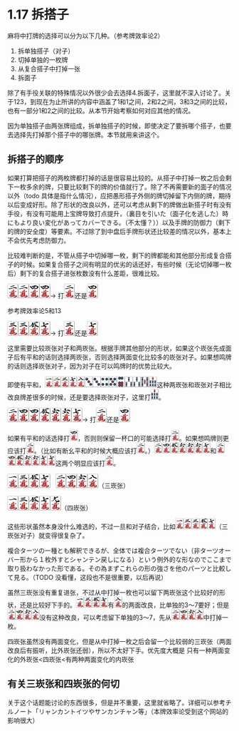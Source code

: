# 1.17 拆搭子
麻将中打牌的选择可以分为以下几种。（参考牌效率论2）

1. 拆单独搭子（对子）
2. 切掉单独的一枚牌
3. 从复合搭子中打掉一张
4. 拆面子

除了有手役关联的特殊情况以外很少会去选择4.拆面子，这里就不深入讨论了。关于123，到现在为止所讲的内容中涵盖了1和1之间，2和2之间，3和3之间的比较，也有一部分1和2之间的比较。从本节开始考察如何对应其他的情况。

因为单独搭子由两张牌组成，拆单独搭子的时候，即使决定了要拆哪个搭子，也要去选择先打掉那个搭子中的哪张牌。本节就用来讲这个。

## 拆搭子的顺序

如果打算把搭子的两枚牌都打掉的话是很容易比较的。从搭子中打掉一枚之后会剩下一枚多余的牌，只要比较剩下的牌的价值就行了。除了不再需要新的面子的情况以外（todo 具体是指什么情况），应把愚形搭子外侧的牌切掉留下内侧的牌，期待以后变成好形。除了形状的改良以外，还可以考虑从剩下的牌做出新搭子时有没有手役，有没有可能用上宝牌导致打点提升，（裏目を引いた（面子化を逃した）時にもより良い変化があってカバーできる。（不太懂？））以及手牌的防御力（剩下的牌的安全度）等要素。不过除了到中盘后手牌形状还比较差的情况以外，基本上不会优先考虑防御力。

比较难判断的是，不管从搭子中切掉哪一枚，剩下的牌都能和其他部分形成复合搭子的时候。如果复合搭子之间有明显的优劣的话还好，有些时候（无论切掉哪一枚后）剩下的复合搭子进张枚数没有什么差距，很难比较。

<img src='https://raw.githubusercontent.com/matsumatsu233/mtc/master/sources/mj-tactics/2m.gif' alt='2m' height='32px'><img src='https://raw.githubusercontent.com/matsumatsu233/mtc/master/sources/mj-tactics/2m.gif' alt='2m' height='32px'><img src='https://raw.githubusercontent.com/matsumatsu233/mtc/master/sources/mj-tactics/4m.gif' alt='4m' height='32px'><img src='https://raw.githubusercontent.com/matsumatsu233/mtc/master/sources/mj-tactics/4m.gif' alt='4m' height='32px'>→ 打<img src='https://raw.githubusercontent.com/matsumatsu233/mtc/master/sources/mj-tactics/2m.gif' alt='2m' height='32px'>还是<img src='https://raw.githubusercontent.com/matsumatsu233/mtc/master/sources/mj-tactics/4m.gif' alt='4m' height='32px'>

参考牌效率论5和13

<img src='https://raw.githubusercontent.com/matsumatsu233/mtc/master/sources/mj-tactics/3m.gif' alt='3m' height='32px'><img src='https://raw.githubusercontent.com/matsumatsu233/mtc/master/sources/mj-tactics/3m.gif' alt='3m' height='32px'><img src='https://raw.githubusercontent.com/matsumatsu233/mtc/master/sources/mj-tactics/5m.gif' alt='5m' height='32px'><img src='https://raw.githubusercontent.com/matsumatsu233/mtc/master/sources/mj-tactics/7m.gif' alt='7m' height='32px'>→ 打<img src='https://raw.githubusercontent.com/matsumatsu233/mtc/master/sources/mj-tactics/3m.gif' alt='3m' height='32px'>还是<img src='https://raw.githubusercontent.com/matsumatsu233/mtc/master/sources/mj-tactics/7m.gif' alt='7m' height='32px'>


这里需要比较崁张对子和两崁张。根据手牌其他部分的形状，如果这个崁张先成面子后有平和的话则选择两崁张，否则选择两面变化比较多的崁张对子。如果想鸣牌的话则选择崁张对子，因为对子在可以鸣牌时的优势比较大。

即使有平和，<img src='https://raw.githubusercontent.com/matsumatsu233/mtc/master/sources/mj-tactics/1m.gif' alt='1m' height='24px'><img src='https://raw.githubusercontent.com/matsumatsu233/mtc/master/sources/mj-tactics/2m.gif' alt='2m' height='24px'><img src='https://raw.githubusercontent.com/matsumatsu233/mtc/master/sources/mj-tactics/3m.gif' alt='3m' height='24px'><img src='https://raw.githubusercontent.com/matsumatsu233/mtc/master/sources/mj-tactics/7m.gif' alt='7m' height='24px'><img src='https://raw.githubusercontent.com/matsumatsu233/mtc/master/sources/mj-tactics/8m.gif' alt='8m' height='24px'><img src='https://raw.githubusercontent.com/matsumatsu233/mtc/master/sources/mj-tactics/3p.gif' alt='3p' height='24px'><img src='https://raw.githubusercontent.com/matsumatsu233/mtc/master/sources/mj-tactics/3p.gif' alt='3p' height='24px'><img src='https://raw.githubusercontent.com/matsumatsu233/mtc/master/sources/mj-tactics/4p.gif' alt='4p' height='24px'><img src='https://raw.githubusercontent.com/matsumatsu233/mtc/master/sources/mj-tactics/5p.gif' alt='5p' height='24px'><img src='https://raw.githubusercontent.com/matsumatsu233/mtc/master/sources/mj-tactics/6p.gif' alt='6p' height='24px'><img src='https://raw.githubusercontent.com/matsumatsu233/mtc/master/sources/mj-tactics/3s.gif' alt='3s' height='24px'><img src='https://raw.githubusercontent.com/matsumatsu233/mtc/master/sources/mj-tactics/3s.gif' alt='3s' height='24px'><img src='https://raw.githubusercontent.com/matsumatsu233/mtc/master/sources/mj-tactics/5s.gif' alt='5s' height='24px'><img src='https://raw.githubusercontent.com/matsumatsu233/mtc/master/sources/mj-tactics/7s.gif' alt='7s' height='24px'>这种两崁张和崁张对子相比改良牌差很多的时候，还是要选择崁张对子，这里打<img src='https://raw.githubusercontent.com/matsumatsu233/mtc/master/sources/mj-tactics/7s.gif' alt='7s' height='24px'>。

<img src='https://raw.githubusercontent.com/matsumatsu233/mtc/master/sources/mj-tactics/2m.gif' alt='2m' height='32px'><img src='https://raw.githubusercontent.com/matsumatsu233/mtc/master/sources/mj-tactics/4m.gif' alt='4m' height='32px'><img src='https://raw.githubusercontent.com/matsumatsu233/mtc/master/sources/mj-tactics/4m.gif' alt='4m' height='32px'><img src='https://raw.githubusercontent.com/matsumatsu233/mtc/master/sources/mj-tactics/5m.gif' alt='5m' height='32px'><img src='https://raw.githubusercontent.com/matsumatsu233/mtc/master/sources/mj-tactics/6m.gif' alt='6m' height='32px'><img src='https://raw.githubusercontent.com/matsumatsu233/mtc/master/sources/mj-tactics/6m.gif' alt='6m' height='32px'><img src='https://raw.githubusercontent.com/matsumatsu233/mtc/master/sources/mj-tactics/7m.gif' alt='7m' height='32px'>→ 打<img src='https://raw.githubusercontent.com/matsumatsu233/mtc/master/sources/mj-tactics/2m.gif' alt='2m' height='32px'>还是<img src='https://raw.githubusercontent.com/matsumatsu233/mtc/master/sources/mj-tactics/4m.gif' alt='4m' height='32px'>

如果有平和的话选择打<img src='https://raw.githubusercontent.com/matsumatsu233/mtc/master/sources/mj-tactics/4m.gif' alt='4m' height='24px'>，否则则保留一杯口的可能选择打<img src='https://raw.githubusercontent.com/matsumatsu233/mtc/master/sources/mj-tactics/2m.gif' alt='2m' height='24px'>。如果想鸣牌则更应该打<img src='https://raw.githubusercontent.com/matsumatsu233/mtc/master/sources/mj-tactics/2m.gif' alt='2m' height='24px'>。（比如有断幺平和的时候大概应该打<img src='https://raw.githubusercontent.com/matsumatsu233/mtc/master/sources/mj-tactics/2m.gif' alt='2m' height='24px'>。）<img src='https://raw.githubusercontent.com/matsumatsu233/mtc/master/sources/mj-tactics/2m.gif' alt='2m' height='24px'><img src='https://raw.githubusercontent.com/matsumatsu233/mtc/master/sources/mj-tactics/4m.gif' alt='4m' height='24px'><img src='https://raw.githubusercontent.com/matsumatsu233/mtc/master/sources/mj-tactics/5m.gif' alt='5m' height='24px'><img src='https://raw.githubusercontent.com/matsumatsu233/mtc/master/sources/mj-tactics/6m.gif' alt='6m' height='24px'><img src='https://raw.githubusercontent.com/matsumatsu233/mtc/master/sources/mj-tactics/6m.gif' alt='6m' height='24px'><img src='https://raw.githubusercontent.com/matsumatsu233/mtc/master/sources/mj-tactics/6m.gif' alt='6m' height='24px'><img src='https://raw.githubusercontent.com/matsumatsu233/mtc/master/sources/mj-tactics/7m.gif' alt='7m' height='24px'>和<img src='https://raw.githubusercontent.com/matsumatsu233/mtc/master/sources/mj-tactics/2m.gif' alt='2m' height='24px'><img src='https://raw.githubusercontent.com/matsumatsu233/mtc/master/sources/mj-tactics/4m.gif' alt='4m' height='24px'><img src='https://raw.githubusercontent.com/matsumatsu233/mtc/master/sources/mj-tactics/5m.gif' alt='5m' height='24px'><img src='https://raw.githubusercontent.com/matsumatsu233/mtc/master/sources/mj-tactics/6m.gif' alt='6m' height='24px'><img src='https://raw.githubusercontent.com/matsumatsu233/mtc/master/sources/mj-tactics/6m.gif' alt='6m' height='24px'><img src='https://raw.githubusercontent.com/matsumatsu233/mtc/master/sources/mj-tactics/7m.gif' alt='7m' height='24px'><img src='https://raw.githubusercontent.com/matsumatsu233/mtc/master/sources/mj-tactics/7m.gif' alt='7m' height='24px'>这两个明显应该打<img src='https://raw.githubusercontent.com/matsumatsu233/mtc/master/sources/mj-tactics/2m.gif' alt='2m' height='24px'>。

<img src='https://raw.githubusercontent.com/matsumatsu233/mtc/master/sources/mj-tactics/1m.gif' alt='1m' height='32px'><img src='https://raw.githubusercontent.com/matsumatsu233/mtc/master/sources/mj-tactics/3m.gif' alt='3m' height='32px'><img src='https://raw.githubusercontent.com/matsumatsu233/mtc/master/sources/mj-tactics/5m.gif' alt='5m' height='32px'><img src='https://raw.githubusercontent.com/matsumatsu233/mtc/master/sources/mj-tactics/7m.gif' alt='7m' height='32px'><span title='test' style='margin-right:8px'>&nbsp;</span><img src='https://raw.githubusercontent.com/matsumatsu233/mtc/master/sources/mj-tactics/2m.gif' alt='2m' height='32px'><img src='https://raw.githubusercontent.com/matsumatsu233/mtc/master/sources/mj-tactics/4m.gif' alt='4m' height='32px'><img src='https://raw.githubusercontent.com/matsumatsu233/mtc/master/sources/mj-tactics/6m.gif' alt='6m' height='32px'><img src='https://raw.githubusercontent.com/matsumatsu233/mtc/master/sources/mj-tactics/8m.gif' alt='8m' height='32px'>（三崁张）

<img src='https://raw.githubusercontent.com/matsumatsu233/mtc/master/sources/mj-tactics/1m.gif' alt='1m' height='32px'><img src='https://raw.githubusercontent.com/matsumatsu233/mtc/master/sources/mj-tactics/3m.gif' alt='3m' height='32px'><img src='https://raw.githubusercontent.com/matsumatsu233/mtc/master/sources/mj-tactics/5m.gif' alt='5m' height='32px'><img src='https://raw.githubusercontent.com/matsumatsu233/mtc/master/sources/mj-tactics/7m.gif' alt='7m' height='32px'><img src='https://raw.githubusercontent.com/matsumatsu233/mtc/master/sources/mj-tactics/9m.gif' alt='9m' height='32px'>（四崁张）

这些形状虽然本身没什么难选的，不过一旦和对子结合，比如<img src='https://raw.githubusercontent.com/matsumatsu233/mtc/master/sources/mj-tactics/1m.gif' alt='1m' height='24px'><img src='https://raw.githubusercontent.com/matsumatsu233/mtc/master/sources/mj-tactics/3m.gif' alt='3m' height='24px'><img src='https://raw.githubusercontent.com/matsumatsu233/mtc/master/sources/mj-tactics/3m.gif' alt='3m' height='24px'><img src='https://raw.githubusercontent.com/matsumatsu233/mtc/master/sources/mj-tactics/5m.gif' alt='5m' height='24px'><img src='https://raw.githubusercontent.com/matsumatsu233/mtc/master/sources/mj-tactics/7m.gif' alt='7m' height='24px'>（三崁张对子）就变得很复杂了。

複合ターツの一種とも解釈できるが、全体では複合ターツでない（非ターツオーバー形から１枚外すとシャンテン戻しになる）という例外的な形なのでここまで取り扱わなかった形である。その為まずこれらの形の強さを他のパーツと比較して見る。（TODO 没看懂，这段也不是很重要，以后再说）

虽然三崁张没有重复进张，不过从中打掉一枚也可以留下两崁张这个比较好的形状，还是比较好下手的。<img src='https://raw.githubusercontent.com/matsumatsu233/mtc/master/sources/mj-tactics/1m.gif' alt='1m' height='24px'><img src='https://raw.githubusercontent.com/matsumatsu233/mtc/master/sources/mj-tactics/3m.gif' alt='3m' height='24px'><img src='https://raw.githubusercontent.com/matsumatsu233/mtc/master/sources/mj-tactics/5m.gif' alt='5m' height='24px'><img src='https://raw.githubusercontent.com/matsumatsu233/mtc/master/sources/mj-tactics/7m.gif' alt='7m' height='24px'>有<img src='https://raw.githubusercontent.com/matsumatsu233/mtc/master/sources/mj-tactics/8m.gif' alt='8m' height='24px'>的两面改良，比单独的3～7要好；但是<img src='https://raw.githubusercontent.com/matsumatsu233/mtc/master/sources/mj-tactics/2m.gif' alt='2m' height='24px'><img src='https://raw.githubusercontent.com/matsumatsu233/mtc/master/sources/mj-tactics/4m.gif' alt='4m' height='24px'><img src='https://raw.githubusercontent.com/matsumatsu233/mtc/master/sources/mj-tactics/6m.gif' alt='6m' height='24px'><img src='https://raw.githubusercontent.com/matsumatsu233/mtc/master/sources/mj-tactics/8m.gif' alt='8m' height='24px'>没有这种改良，可以考虑留下单独的3～7，先从<img src='https://raw.githubusercontent.com/matsumatsu233/mtc/master/sources/mj-tactics/2m.gif' alt='2m' height='24px'><img src='https://raw.githubusercontent.com/matsumatsu233/mtc/master/sources/mj-tactics/4m.gif' alt='4m' height='24px'><img src='https://raw.githubusercontent.com/matsumatsu233/mtc/master/sources/mj-tactics/6m.gif' alt='6m' height='24px'><img src='https://raw.githubusercontent.com/matsumatsu233/mtc/master/sources/mj-tactics/8m.gif' alt='8m' height='24px'>中打掉一枚。

四崁张虽然没有两面变化，但是从中打掉一枚之后会留一个比较弱的三崁张（两面改良后有振听，比外崁张还弱），所以不太好下手。优先度大概是
只有一种两面变化的外崁张<四崁张<有两种两面变化的内崁张

## 有关三崁张和四崁张的何切

关于这个话题能讨论的东西很多，但是并不重要，这里就省略了。详细可以参考チルノート「リャンカントイツやサンカンチャン等」（本牌效率论受到这个网站的影响很大）